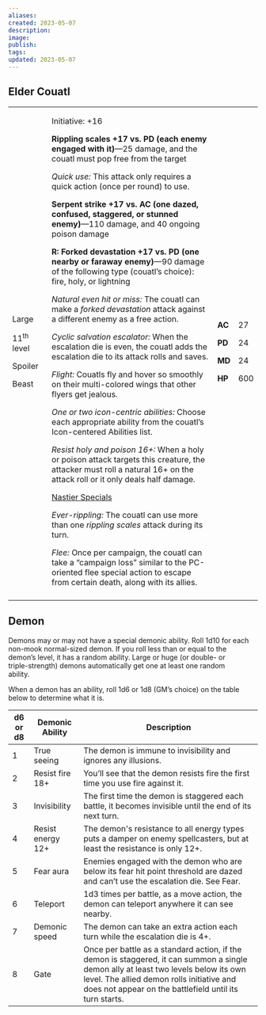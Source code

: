 ```yaml
---
aliases: 
created: 2023-05-07
description: 
image: 
publish: 
tags: 
updated: 2023-05-07
---
```


## Elder Couatl

<table>
<colgroup>
<col style="width: 16%" />
<col style="width: 71%" />
<col style="width: 5%" />
<col style="width: 6%" />
</colgroup>
<tbody>
<tr class="odd">
<td><p>Large</p>
<p>11<sup>th</sup> level</p>
<p>Spoiler</p>
<p>Beast</p></td>
<td><p>Initiative: +16</p>
<p><strong>Rippling scales +17 vs. PD (each enemy engaged with
it)</strong>—25 damage, and the couatl must pop free from the target</p>
<p><em>Quick use:</em> This attack only requires a quick action (once
per round) to use.</p>
<p><strong>Serpent strike +17 vs. AC (one dazed, confused, staggered, or
stunned enemy)</strong>—110 damage, and 40 ongoing poison damage</p>
<p><strong>R: Forked devastation +17 vs. PD (one nearby or faraway
enemy)</strong>—90 damage of the following type (couatl’s choice): fire,
holy, or lightning</p>
<p><em>Natural even hit or miss:</em> The couatl can make a <em>forked
devastation</em> attack against a different enemy as a free action.</p>
<p><em>Cyclic salvation escalator:</em> When the escalation die is even,
the couatl adds the escalation die to its attack rolls and saves.</p>
<p><em>Flight:</em> Couatls fly and hover so smoothly on their
multi-colored wings that other flyers get jealous.</p>
<p><em>One or two icon-centric abilities:</em> Choose each appropriate
ability from the couatl’s Icon-centered Abilities list.</p>
<p><em>Resist holy and poison 16+:</em> When a holy or poison attack
targets this creature, the attacker must roll a natural 16+ on the
attack roll or it only deals half damage.</p>
<p><u>Nastier Specials</u></p>
<p><em>Ever-rippling:</em> The couatl can use more than one <em>rippling
scales</em> attack during its turn.</p>
<p><em>Flee:</em> Once per campaign, the couatl can take a “campaign
loss” similar to the PC-oriented flee special action to escape from
certain death, along with its allies.</p></td>
<td><p><strong>AC</strong></p>
<p><strong>PD</strong></p>
<p><strong>MD</strong></p>
<p><strong>HP</strong></p></td>
<td><p>27</p>
<p>24</p>
<p>24</p>
<p>600</p></td>
</tr>
<tr class="even">
<td></td>
<td></td>
<td></td>
<td></td>
</tr>
</tbody>
</table>

## Demon

Demons may or may not have a special demonic ability. Roll 1d10 for each  
non-mook normal-sized demon. If you roll less than or equal to the  
demon’s level, it has a random ability. Large or huge (or double- or  
triple-strength) demons automatically get one at least one random  
ability.

When a demon has an ability, roll 1d6 or 1d8 (GM’s choice) on the table  
below to determine what it is.

| d6 or d8 | Demonic Ability   | Description                                                                                                                                                                                                                                 |
|----------|-------------------|---------------------------------------------------------------------------------------------------------------------------------------------------------------------------------------------------------------------------------------------|
| 1        | True seeing       | The demon is immune to invisibility and ignores any illusions.                                                                                                                                                                              |
| 2        | Resist fire 18+   | You’ll see that the demon resists fire the first time you use fire against it.                                                                                                                                                              |
| 3        | Invisibility      | The first time the demon is staggered each battle, it becomes invisible until the end of its next turn.                                                                                                                                     |
| 4        | Resist energy 12+ | The demon's resistance to all energy types puts a damper on enemy spellcasters, but at least the resistance is only 12+.                                                                                                                    |
| 5        | Fear aura         | Enemies engaged with the demon who are below its fear hit point threshold are dazed and can’t use the escalation die. See Fear.                                                                                                             |
| 6        | Teleport          | 1d3 times per battle, as a move action, the demon can teleport anywhere it can see nearby.                                                                                                                                                  |
| 7        | Demonic speed     | The demon can take an extra action each turn while the escalation die is 4+.                                                                                                                                                                |
| 8        | Gate              | Once per battle as a standard action, if the demon is staggered, it can summon a single demon ally at least two levels below its own level. The allied demon rolls initiative and does not appear on the battlefield until its turn starts. |

